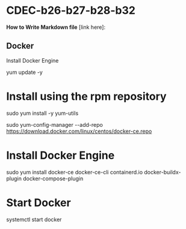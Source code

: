 # CDEC-b26-b27-b28-b32

**How to Write Markdown file** 
[link here]:

   ## Docker

Install Docker Engine

yum update -y 

# Install using the rpm repository
 
 sudo yum install -y yum-utils

 sudo yum-config-manager --add-repo https://download.docker.com/linux/centos/docker-ce.repo


 # Install Docker Engine

 sudo yum install docker-ce docker-ce-cli containerd.io docker-buildx-plugin docker-compose-plugin

# Start Docker

 systemctl start docker 
